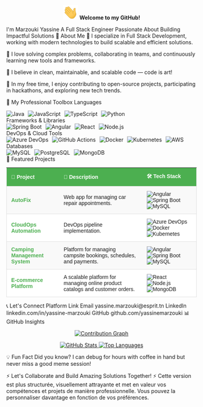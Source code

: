 <p align="center"> <img src="https://raw.githubusercontent.com/ABSphreak/ABSphreak/master/gifs/Hi.gif" width="40px"> <strong>Welcome to my GitHub!</strong> </p>
I'm Marzouki Yassine
A Full Stack Engineer Passionate About Building Impactful Solutions
🚀 About Me
🔹 I specialize in Full Stack Development, working with modern technologies to build scalable and efficient solutions.

🔹 I love solving complex problems, collaborating in teams, and continuously learning new tools and frameworks.

🔹 I believe in clean, maintainable, and scalable code — code is art!

🔹 In my free time, I enjoy contributing to open-source projects, participating in hackathons, and exploring new tech trends.

💼 My Professional Toolbox
Languages
<div style="display: flex; flex-wrap: wrap; gap: 10px;"> <img src="https://img.shields.io/badge/Java-Expert-blue?style=for-the-badge&logo=java&logoColor=white" alt="Java"> <img src="https://img.shields.io/badge/JavaScript-F7DF1E?style=for-the-badge&logo=javascript&logoColor=black" alt="JavaScript"> <img src="https://img.shields.io/badge/TypeScript-3178C6?style=for-the-badge&logo=typescript&logoColor=white" alt="TypeScript"> <img src="https://img.shields.io/badge/Python-3776AB?style=for-the-badge&logo=python&logoColor=white" alt="Python"> </div>
Frameworks & Libraries
<div style="display: flex; flex-wrap: wrap; gap: 10px;"> <img src="https://img.shields.io/badge/Spring%20Boot-Expert-brightgreen?style=for-the-badge&logo=spring&logoColor=white" alt="Spring Boot"> <img src="https://img.shields.io/badge/Angular-DD0031?style=for-the-badge&logo=angular&logoColor=white" alt="Angular"> <img src="https://img.shields.io/badge/React-20232A?style=for-the-badge&logo=react&logoColor=61DAFB" alt="React"> <img src="https://img.shields.io/badge/Node.js-339933?style=for-the-badge&logo=node.js&logoColor=white" alt="Node.js"> </div>
DevOps & Cloud Tools
<div style="display: flex; flex-wrap: wrap; gap: 10px;"> <img src="https://img.shields.io/badge/Azure_DevOps-0078D7?style=for-the-badge&logo=azure-devops&logoColor=white" alt="Azure DevOps"> <img src="https://img.shields.io/badge/GitHub_Actions-2088FF?style=for-the-badge&logo=github-actions&logoColor=white" alt="GitHub Actions"> <img src="https://img.shields.io/badge/Docker-2496ED?style=for-the-badge&logo=docker&logoColor=white" alt="Docker"> <img src="https://img.shields.io/badge/Kubernetes-326CE5?style=for-the-badge&logo=kubernetes&logoColor=white" alt="Kubernetes"> <img src="https://img.shields.io/badge/AWS-232F3E?style=for-the-badge&logo=amazon-aws&logoColor=white" alt="AWS"> </div>
Databases
<div style="display: flex; flex-wrap: wrap; gap: 10px;"> <img src="https://img.shields.io/badge/MySQL-4479A1?style=for-the-badge&logo=mysql&logoColor=white" alt="MySQL"> <img src="https://img.shields.io/badge/PostgreSQL-4169E1?style=for-the-badge&logo=postgresql&logoColor=white" alt="PostgreSQL"> <img src="https://img.shields.io/badge/MongoDB-47A248?style=for-the-badge&logo=mongodb&logoColor=white" alt="MongoDB"> </div>
🌟 Featured Projects
<table style="border-collapse: collapse; width: 100%; text-align: left; font-family: Arial, sans-serif;"> <thead> <tr style="background-color: #4CAF50; color: white; border: 1px solid #ddd;"> <th style="padding: 12px;">🚀 Project</th> <th style="padding: 12px;">📄 Description</th> <th style="padding: 12px;">🛠 Tech Stack</th> </tr> </thead> <tbody> <tr style="background-color: #f9f9f9; border: 1px solid #ddd;"> <td style="padding: 12px;"> <a href="https://github.com/yassinemarzouki/project1" style="color: #4CAF50; font-weight: bold; text-decoration: none;">AutoFix</a> </td> <td style="padding: 12px;">Web app for managing car repair appointments.</td> <td style="padding: 12px;"> <img src="https://img.shields.io/badge/Angular-DD0031?style=flat-square&logo=angular&logoColor=white" alt="Angular"> <img src="https://img.shields.io/badge/Spring_Boot-6DB33F?style=flat-square&logo=spring-boot&logoColor=white" alt="Spring Boot"> <img src="https://img.shields.io/badge/MySQL-4479A1?style=flat-square&logo=mysql&logoColor=white" alt="MySQL"> </td> </tr> <tr style="background-color: #ffffff; border: 1px solid #ddd;"> <td style="padding: 12px;"> <a href="https://github.com/yassinemarzouki/project3" style="color: #4CAF50; font-weight: bold; text-decoration: none;">CloudOps Automation</a> </td> <td style="padding: 12px;">DevOps pipeline implementation.</td> <td style="padding: 12px;"> <img src="https://img.shields.io/badge/Azure_DevOps-0078D7?style=flat-square&logo=azure-devops&logoColor=white" alt="Azure DevOps"> <img src="https://img.shields.io/badge/Docker-2496ED?style=flat-square&logo=docker&logoColor=white" alt="Docker"> <img src="https://img.shields.io/badge/Kubernetes-326CE5?style=flat-square&logo=kubernetes&logoColor=white" alt="Kubernetes"> </td> </tr> <tr style="background-color: #f9f9f9; border: 1px solid #ddd;"> <td style="padding: 12px;"> <a href="https://github.com/yassinemarzouki/camping-management" style="color: #4CAF50; font-weight: bold; text-decoration: none;">Camping Management System</a> </td> <td style="padding: 12px;">Platform for managing campsite bookings, schedules, and payments.</td> <td style="padding: 12px;"> <img src="https://img.shields.io/badge/Angular-DD0031?style=flat-square&logo=angular&logoColor=white" alt="Angular"> <img src="https://img.shields.io/badge/Spring_Boot-6DB33F?style=flat-square&logo=spring-boot&logoColor=white" alt="Spring Boot"> <img src="https://img.shields.io/badge/MySQL-4479A1?style=flat-square&logo=mysql&logoColor=white" alt="MySQL"> </td> </tr> <tr style="background-color: #ffffff; border: 1px solid #ddd;"> <td style="padding: 12px;"> <a href="https://github.com/yassinemarzouki/ecommerce-platform" style="color: #4CAF50; font-weight: bold; text-decoration: none;">E-commerce Platform</a> </td> <td style="padding: 12px;">A scalable platform for managing online product catalogs and customer orders.</td> <td style="padding: 12px;"> <img src="https://img.shields.io/badge/React-20232A?style=flat-square&logo=react&logoColor=61DAFB" alt="React"> <img src="https://img.shields.io/badge/Node.js-339933?style=flat-square&logo=node.js&logoColor=white" alt="Node.js"> <img src="https://img.shields.io/badge/MongoDB-47A248?style=flat-square&logo=mongodb&logoColor=white" alt="MongoDB"> </td> </tr> </tbody> </table>
📞 Let's Connect
Platform	Link
Email	yassine.marzouki@esprit.tn
LinkedIn	linkedin.com/in/yassine-marzouki
GitHub	github.com/yassinemarzouki
📊 GitHub Insights
<p align="center"> <!-- GitHub Contributions Chart --> <a href="https://github.com/yassinemarzouki"> <img src="https://github-readme-activity-graph.vercel.app/graph?username=yassinemarzouki&theme=github-dark&hide_border=true" alt="Contribution Graph" /> </a> </p><p align="center"> <!-- GitHub Stats --> <a href="https://github.com/yassinemarzouki"> <img src="https://github-readme-stats.vercel.app/api?username=yassinemarzouki&show_icons=true&theme=github_dark&hide_border=true" alt="GitHub Stats" width="48%" /> </a> <!-- Top Languages --> <a href="https://github.com/yassinemarzouki"> <img src="https://github-readme-stats.vercel.app/api/top-langs/?username=yassinemarzouki&layout=compact&langs_count=8&theme=github_dark&hide_border=true" alt="Top Languages" width="48%" /> </a> </p>
💡 Fun Fact
Did you know? I can debug for hours with coffee in hand but never miss a good meme session!

⚡ Let's Collaborate and Build Amazing Solutions Together! ⚡
Cette version est plus structurée, visuellement attrayante et met en valeur vos compétences et projets de manière professionnelle. Vous pouvez la personnaliser davantage en fonction de vos préférences.
